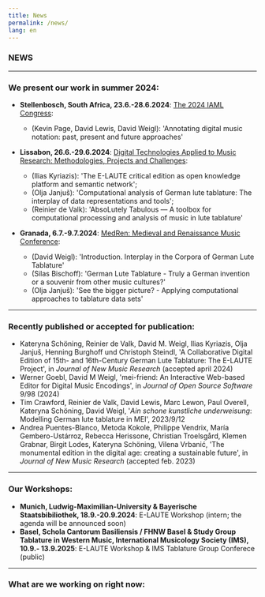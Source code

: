 ```yaml
---
title: News
permalink: /news/
lang: en 
---
```

### NEWS

___
### We present our work in summer 2024:

- **Stellenbosch, South Africa, 23.6.-28.6.2024**: [The 2024 IAML Congress](https://www.iaml.info/congresses/2024-stellenbosch):
  - (Kevin Page, David Lewis, David Weigl): 'Annotating digital music notation: past, present and future approaches'  
   
- **Lissabon, 26.6.-29.6.2024**: [Digital Technologies Applied to Music Research: Methodologies, Projects and Challenges](https://echoes.fcsh.unl.pt/conference-info/):
  - (Ilias Kyriazis): 'The E-LAUTE critical edition as open knowledge platform and semantic network';
  - (Olja Janjuš): 'Computational analysis of German lute tablature: The interplay of data representations and tools';
  - (Reinier de Valk): 'AbsoLutely Tabulous — A toolbox for computational processing and analysis of music in lute tablature'
 
- **Granada, 6.7.-9.7.2024**: [MedRen: Medieval and Renaissance Music Conference](https://www.medren2024.com):
  - (David Weigl): 'Introduction. Interplay in the Corpora of German Lute Tablature'  
  - (Silas Bischoff): 'German Lute Tablature - Truly a German invention or a souvenir from other music cultures?'
  - (Olja Janjuš): 'See the bigger picture? - Applying computational approaches to tablature data sets'
___
### Recently published or accepted for publication:
- Kateryna Schöning, Reinier de Valk, David M. Weigl, Ilias Kyriazis, Olja Janjuš, Henning Burghoff und Christoph Steindl, 'A Collaborative Digital Edition of 15th- and 16th-Century German Lute Tablature: The E-LAUTE Project', in _Journal of New Music Research_ (accepted april 2024)
- Werner Goebl, David M Weigl, 'mei-friend: An Interactive Web-based Editor for Digital Music Encodings', in _Journal of Open Source Software_ 9/98 (2024)  
- Tim Crawford, Reinier de Valk, David Lewis, Marc Lewon, Paul Overell, Kateryna Schöning, David Weigl, '_Ain schone kunstliche underweisung_: Modelling German lute tablature in MEI', 2023/9/12
- Andrea Puentes-Blanco, Metoda Kokole, Philippe Vendrix, María Gembero-Ustárroz, Rebecca Herissone, Christian Troelsgård, Klemen Grabnar, Birgit Lodes, Kateryna Schöning, Vilena Vrbanić, 'The monumental edition in the digital age: creating a sustainable future', in _Journal of New Music Research_ (accepted feb. 2023)

___
### Our Workshops:
- **Munich, Ludwig-Maximilian-University & Bayerische Staatsbibiliothek, 18.9.-20.9.2024**: E-LAUTE Workshop (intern; the agenda will be announced soon)
- **Basel, Schola Cantorum Basiliensis / FHNW Basel & Study Group Tablature in Western Music, International Musicology Society (IMS), 10.9.- 13.9.2025**: E-LAUTE Workshop & IMS Tablature Group Conferece (public)     
___
### What are we working on right now:
